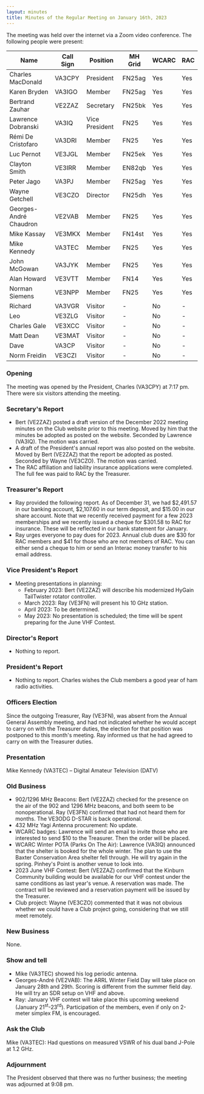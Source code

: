 ```yaml
---
layout: minutes
title: Minutes of the Regular Meeting on January 16th, 2023
---
```

The meeting was held over the internet via a Zoom video conference.
The following people were present:

| Name                   | Call Sign  | Position         | MH Grid | WCARC | RAC |
|------------------------|------------|------------------|---------|-------|-----|
| Charles MacDonald      | VA3CPY     | President        | FN25ag  | Yes   | Yes |
| Karen Bryden           | VA3IGO     | Member           | FN25ag  | Yes   | Yes |
| Bertrand Zauhar        | VE2ZAZ     | Secretary        | FN25bk  | Yes   | Yes |
| Lawrence Dobranski     | VA3IQ      | Vice President   | FN25    | Yes   | Yes |
| Rémi De Cristofaro     | VA3DRI     | Member           | FN25    | Yes   | Yes |
| Luc Pernot             | VE3JGL     | Member           | FN25ek  | Yes   | Yes |
| Clayton Smith          | VE3IRR     | Member           | EN82qb  | Yes   | Yes |
| Peter Jago             | VA3PJ      | Member           | FN25ag  | Yes   | Yes |
| Wayne Getchell         | VE3CZO     | Director         | FN25dh  | Yes   | Yes |
| Georges-André Chaudron | VE2VAB     | Member           | FN25    | Yes   | Yes |
| Mike Kassay            | VE3MKX     | Member           | FN14st  | Yes   | Yes |
| Mike Kennedy           | VA3TEC     | Member           | FN25    | Yes   | Yes |
| John McGowan           | VA3JYK     | Member           | FN25    | Yes   | Yes |
| Alan Howard            | VE3VTT     | Member           | FN14    | Yes   | Yes |
| Norman Siemens         | VE3NPP     | Member           | FN25    | Yes   | Yes |
| Richard                | VA3VGR     | Visitor          |  -      | No    |  -  |
| Leo                    | VE3ZLG     | Visitor          |  -      | No    |  -  |
| Charles Gale           | VE3XCC     | Visitor          |  -      | No    |  -  |
| Matt Dean              | VE3MAT     | Visitor          |  -      | No    |  -  |
| Dave                   | VA3CP      | Visitor          |  -      | No    |  -  |
| Norm Freidin           | VE3CZI     | Visitor          |  -      | No    |  -  |


### Opening

The meeting was opened by the President, Charles (VA3CPY) at 7:17 pm.
There were six visitors attending the meeting.

### Secretary's Report

- Bert (VE2ZAZ) posted a draft version of the December 2022 meeting minutes on the Club website prior to this meeting. Moved by him that the minutes be adopted as posted on the website. Seconded by Lawrence (VA3IQ). The motion was carried.
- A draft of the President's annual report was also posted on the website. Moved by Bert (VE2ZAZ) that the report be adopted as posted. Seconded by Wayne (VE3CZO). The motion was carried.
- The RAC affiliation and liability insurance applications were completed. The full fee was paid to RAC by the Treasurer.

### Treasurer's Report

- Ray provided the following report. As of December 31, we had $2,491.57 in our banking account, $2,107.60 in our term deposit, and $15.00 in our share account. Note that we recently received payment for a few 2023 memberships and we recently issued a cheque for $301.58 to RAC for insurance. These will be reflected in our bank statement for January.
- Ray urges everyone to pay dues for 2023. Annual club dues are $30 for RAC members and $41 for those who are not members of RAC. You can either send a cheque to him or send an Interac money transfer to his email address.

### Vice President's Report

- Meeting presentations in planning:
  - February 2023: Bert (VE2ZAZ) will describe his modernized HyGain TailTwister rotator controller.
  - March 2023: Ray (VE3FN) will present his 10 GHz station.
  - April 2023: To be determined.
  - May 2023: No presentation is scheduled; the time will be spent preparing for the June VHF Contest.

### Director's Report

- Nothing to report.

### President's Report

- Nothing to report. Charles wishes the Club members a good year of ham radio activities.

### Officers Election

Since the outgoing Treasurer, Ray (VE3FN), was absent from the Annual General Assembly meeting, and had not indicated whether he would accept to carry on with the Treasurer duties, the election for that position was postponed to this month's meeting. Ray informed us that he had agreed to carry on with the Treasurer duties.

### Presentation

Mike Kennedy (VA3TEC) – Digital Amateur Television (DATV)

### Old Business

- 902/1296 MHz Beacons: Bert (VE2ZAZ) checked for the presence on the air of the 902 and 1296 MHz beacons, and both seem to be nonoperational. Ray (VE3FN) confirmed that had not heard them for months. The VE3ODG D-STAR is back operational.
- 432 MHz Yagi Antenna procurement: No update.
- WCARC badges: Lawrence will send an email to invite those who are interested to send $10 to the Treasurer. Then the order will be placed.
- WCARC Winter POTA (Parks On The Air): Lawrence (VA3IQ) announced that the shelter is booked for the whole winter. The plan to use the Baxter Conservation Area shelter fell through. He will try again in the spring. Pinhey's Point is another venue to look into.
- 2023 June VHF Contest: Bert (VE2ZAZ) confirmed that the Kinburn Community building would be available for our VHF contest under the same conditions as last year's venue. A reservation was made. The contract will be reviewed and a reservation payment will be issued by the Treasurer.
- Club project: Wayne (VE3CZO) commented that it was not obvious whether we could have a Club project going, considering that we still meet remotely.

### New Business

None.

### Show and tell

- Mike (VA3TEC) showed his log periodic antenna.
- Georges-André (VE2VAB): The ARRL Winter Field Day will take place on January 28th and 29th. Scoring is different from the summer field day. He will try an SDR setup on VHF and above.
- Ray: January VHF contest will take place this upcoming weekend (January 21<sup>st</sup>-23<sup>rd</sup>). Participation of the members, even if only on 2-meter simplex FM, is encouraged.

### Ask the Club

Mike (VA3TEC): Had questions on measured VSWR of his dual band J-Pole at 1.2 GHz.

### Adjournment

The President observed that there was no further business; the meeting was adjourned at 9:08 pm.
